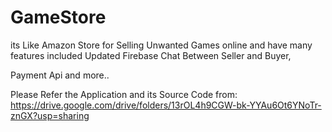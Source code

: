 # GameStore
its Like Amazon Store for Selling Unwanted Games online and have many features included 
Updated Firebase Chat Between Seller and Buyer, 

Payment Api
and more..


Please Refer the Application and its Source Code from:
https://drive.google.com/drive/folders/13rOL4h9CGW-bk-YYAu6Ot6YNoTr-znGX?usp=sharing

